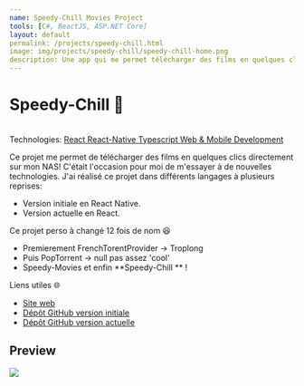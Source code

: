```yaml
---
name: Speedy-Chill Movies Project
tools: [C#, ReactJS, ASP.NET Core]
layout: default
permalink: /projects/speedy-chill.html
image: img/projects/speedy-chill/speedy-chill-home.png
description: Une app qui me permet télécharger des films en quelques click!.
---
```


# Speedy-Chill 🎥

<p class="post-metadata text-muted">
 <br>Technologies: 
<a class="text-decoration-none no-underline" href="/{{ site.baseurl }}projects/tools#react">
    <span class="tag badge badge-pill text-primary border border-primary">React</span>
</a>

<a class="text-decoration-none no-underline" href="/{{ site.baseurl }}projects/tools#react">
    <span class="tag badge badge-pill text-primary border border-primary">React-Native</span>
</a>
<a class="text-decoration-none no-underline" href="/{{ site.baseurl }}projects/tools#javascript">
    <span class="tag badge badge-pill text-primary border border-primary">Typescript</span>
</a>

<a class="text-decoration-none no-underline" href="/{{ site.baseurl }}projects/tools#web-development">
    <span class="tag badge badge-pill text-primary border border-primary">Web & Mobile Development</span>
</a>
</p>
Ce projet me permet de télécharger des films en quelques clics directement sur mon NAS! C'était l'occasion pour moi de m'essayer à de nouvelles technologies. J'ai réalisé ce projet dans différents langages à plusieurs reprises:

- Version initiale en React Native.
- Version actuelle en React.


Ce projet perso à changé 12 fois de nom 😆
- Premierement FrenchTorentProvider -> Troplong
- Puis PopTorrent -> null pas assez 'cool'
- Speedy-Movies et enfin **Speedy-Chill ** !



Liens utiles 🌐

- [Site web](https://speedychill.qmartinez.com/)
- [Dépôt GitHub version initiale](https://gitlab.com/AzRunRCE/frenchtorrentfinder-client)
- [Dépôt GitHub version actuelle](https://gitlab.com/AzRunRCE/pop-torrents)


## Preview
<img src="/{{ site.baseurl }}img/projects/speedy-chill/speedy-chill.gif"  class="responsive" />



